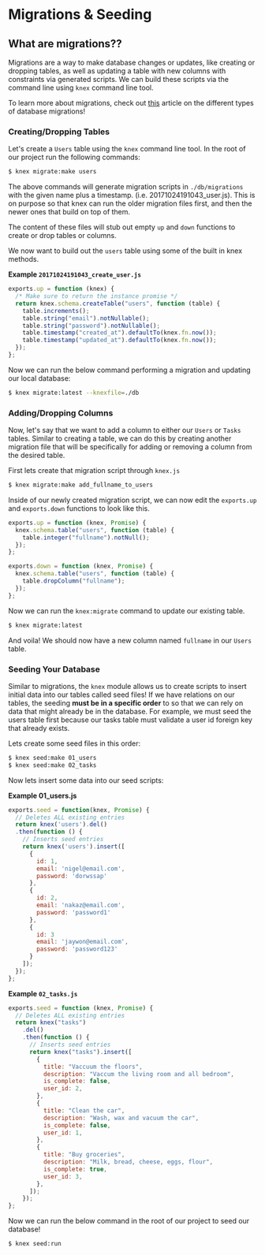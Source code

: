 # Migrations & Seeding

## What are migrations??

Migrations are a way to make database changes or updates, like creating or dropping tables, as well as updating a table with new columns with constraints via generated scripts. We can build these scripts via the command line using `knex` command line tool.

To learn more about migrations, check out [this](https://www.openscg.com/2017/08/what-is-a-database-migration/) article on the different types of database migrations!

### Creating/Dropping Tables

Let's create a `Users` table using the `knex` command line tool. In the root of our project run the following commands:

```bash
$ knex migrate:make users
```

The above commands will generate migration scripts in `./db/migrations` with the given name plus a timestamp. (i.e. 20171024191043_user.js). This is on purpose so that knex can run the older migration files first, and then the newer ones that build on top of them.

The content of these files will stub out empty `up` and `down` functions to create or drop tables or columns.

We now want to build out the `users` table using some of the built in knex methods.

**Example `20171024191043_create_user.js`**

```javascript
exports.up = function (knex) {
  /* Make sure to return the instance promise */ 
  return knex.schema.createTable("users", function (table) {
    table.increments();
    table.string("email").notNullable();
    table.string("password").notNullable();
    table.timestamp("created_at").defaultTo(knex.fn.now());
    table.timestamp("updated_at").defaultTo(knex.fn.now());
  });
};
```
Now we can run the below command performing a migration and updating our local database:

```bash
$ knex migrate:latest --knexfile=./db
```

### Adding/Dropping Columns

Now, let's say that we want to add a column to either our `Users` or `Tasks` tables. Similar to creating a table, we can do this by creating another migration file that will be specifically for adding or removing a column from the desired table.

First lets create that migration script through `knex.js`

```bash
$ knex migrate:make add_fullname_to_users
```

Inside of our newly created migration script, we can now edit the `exports.up` and `exports.down` functions to look like this.

```javascript
exports.up = function (knex, Promise) {
  knex.schema.table("users", function (table) {
    table.integer("fullname").notNull();
  });
};

exports.down = function (knex, Promise) {
  knex.schema.table("users", function (table) {
    table.dropColumn("fullname");
  });
};
```

Now we can run the `knex:migrate` command to update our existing table.

```bash
$ knex migrate:latest
```

And voila! We should now have a new column named `fullname` in our `Users` table.

### Seeding Your Database

Similar to migrations, the `knex` module allows us to create scripts to insert initial data into our tables called seed files! If we have relations on our tables, the seeding **must be in a specific order** to so that we can rely on data that might already be in the database. For example, we must seed the users table first because our tasks table must validate a user id foreign key that already exists.

Lets create some seed files in this order:

```bash
$ knex seed:make 01_users
$ knex seed:make 02_tasks
```

Now lets insert some data into our seed scripts:

**Example 01_users.js**

```javascript
exports.seed = function(knex, Promise) {
  // Deletes ALL existing entries
  return knex('users').del()
  .then(function () {
    // Inserts seed entries
    return knex('users').insert([
      {
        id: 1,
        email: 'nigel@email.com',
        password: 'dorwssap'
      },
      {
        id: 2,
        email: 'nakaz@email.com',
        password: 'password1'
      },
      {
        id: 3
        email: 'jaywon@email.com',
        password: 'password123'
      }
    ]);
  });
};

```

**Example `02_tasks.js`**

```javascript
exports.seed = function (knex, Promise) {
  // Deletes ALL existing entries
  return knex("tasks")
    .del()
    .then(function () {
      // Inserts seed entries
      return knex("tasks").insert([
        {
          title: "Vaccuum the floors",
          description: "Vaccum the living room and all bedroom",
          is_complete: false,
          user_id: 2,
        },
        {
          title: "Clean the car",
          description: "Wash, wax and vacuum the car",
          is_complete: false,
          user_id: 1,
        },
        {
          title: "Buy groceries",
          description: "Milk, bread, cheese, eggs, flour",
          is_complete: true,
          user_id: 3,
        },
      ]);
    });
};
```

Now we can run the below command in the root of our project to seed our database!

```bash
$ knex seed:run
```
